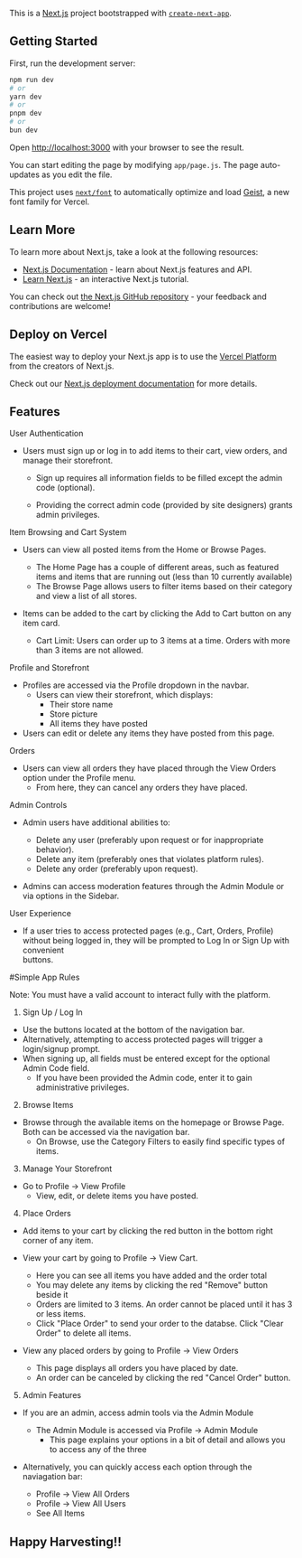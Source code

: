 This is a [Next.js](https://nextjs.org) project bootstrapped with [`create-next-app`](https://github.com/vercel/next.js/tree/canary/packages/create-next-app).

## Getting Started

First, run the development server:

```bash
npm run dev
# or
yarn dev
# or
pnpm dev
# or
bun dev
```

Open [http://localhost:3000](http://localhost:3000) with your browser to see the result.

You can start editing the page by modifying `app/page.js`. The page auto-updates as you edit the file.

This project uses [`next/font`](https://nextjs.org/docs/app/building-your-application/optimizing/fonts) to automatically optimize and load [Geist](https://vercel.com/font), a new font family for Vercel.

## Learn More

To learn more about Next.js, take a look at the following resources:

- [Next.js Documentation](https://nextjs.org/docs) - learn about Next.js features and API.
- [Learn Next.js](https://nextjs.org/learn) - an interactive Next.js tutorial.

You can check out [the Next.js GitHub repository](https://github.com/vercel/next.js) - your feedback and contributions are welcome!

## Deploy on Vercel

The easiest way to deploy your Next.js app is to use the [Vercel Platform](https://vercel.com/new?utm_medium=default-template&filter=next.js&utm_source=create-next-app&utm_campaign=create-next-app-readme) from the creators of Next.js.

Check out our [Next.js deployment documentation](https://nextjs.org/docs/app/building-your-application/deploying) for more details.

## Features

User Authentication
  - Users must sign up or log in to add items to their cart, view orders, and manage their storefront.

    - Sign up requires all information fields to be filled except the admin code (optional).

    - Providing the correct admin code (provided by site designers) grants admin privileges.

Item Browsing and Cart System

  - Users can view all posted items from the Home or Browse Pages.
    - The Home Page has a couple of different areas, such as featured items and items that are running out (less than 10 currently available)
    - The Browse Page allows users to filter items based on their category and view a list of all stores.
      
  - Items can be added to the cart by clicking the Add to Cart button on any item card.
    - Cart Limit: Users can order up to 3 items at a time. Orders with more than 3 items are not allowed.

Profile and Storefront

  - Profiles are accessed via the Profile dropdown in the navbar.
      - Users can view their storefront, which displays:
        - Their store name
        - Store picture
        - All items they have posted
  - Users can edit or delete any items they have posted from this page. 


Orders

  - Users can view all orders they have placed through the View Orders option under the Profile menu.
    - From here, they can cancel any orders they have placed. 

Admin Controls
  - Admin users have additional abilities to:
    - Delete any user (preferably upon request or for inappropriate behavior).
    - Delete any item (preferably ones that violates platform rules).
    - Delete any order (preferably upon request).

  - Admins can access moderation features through the Admin Module or via options in the Sidebar.

User Experience
  - If a user tries to access protected pages (e.g., Cart, Orders, Profile) without being logged in, they will be prompted to Log In or Sign Up with convenient   
    buttons.

#Simple App Rules 

Note: You must have a valid account to interact fully with the platform.

1. Sign Up / Log In
  - Use the buttons located at the bottom of the navigation bar.
  - Alternatively, attempting to access protected pages will trigger a login/signup prompt.
  - When signing up, all fields must be entered except for the optional Admin Code field.
     - If you have been provided the Admin code, enter it to gain administrative privileges.

2. Browse Items
  - Browse through the available items on the homepage or Browse Page. Both can be accessed via the navigation bar.
      - On Browse, use the Category Filters to easily find specific types of items.

3. Manage Your Storefront
  - Go to Profile → View Profile
      - View, edit, or delete items you have posted.

4. Place Orders
  - Add items to your cart by clicking the red button in the bottom right corner of any item.

  - View your cart by going to Profile → View Cart.
    - Here you can see all items you have added and the order total
    - You may delete any items by clicking the red "Remove" button beside it
    - Orders are limited to 3 items. An order cannot be placed until it has 3 or less items.
    - Click "Place Order" to send your order to the databse. Click "Clear Order" to delete all items.
   
  - View any placed orders by going to Profile → View Orders
    - This page displays all orders you have placed by date.
    - An order can be canceled by clicking the red "Cancel Order" button. 

5. Admin Features
  - If you are an admin, access admin tools via the Admin Module
    - The Admin Module is accessed via Profile → Admin Module
      - This page explains your options in a bit of detail and allows you to access any of the three
     
  - Alternatively, you can quickly access each option through the naviagation bar:
    - Profile → View All Orders
    - Profile → View All Users
    - See All Items 

## Happy Harvesting!! 
